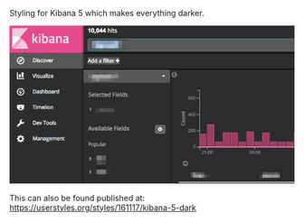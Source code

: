 Styling for Kibana 5 which makes everything darker.

![Preview Image](preview.jpeg)

This can also be found published at: https://userstyles.org/styles/161117/kibana-5-dark